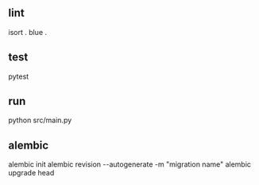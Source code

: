 ## lint
isort .
blue .

## test
pytest

## run
python src/main.py

## alembic
alembic init
alembic revision --autogenerate -m "migration name"
alembic upgrade head